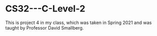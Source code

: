 # CS32---C-Level-2
This is project 4 in my class, which was taken in Spring 2021 and was taught by Professor David Smallberg.
